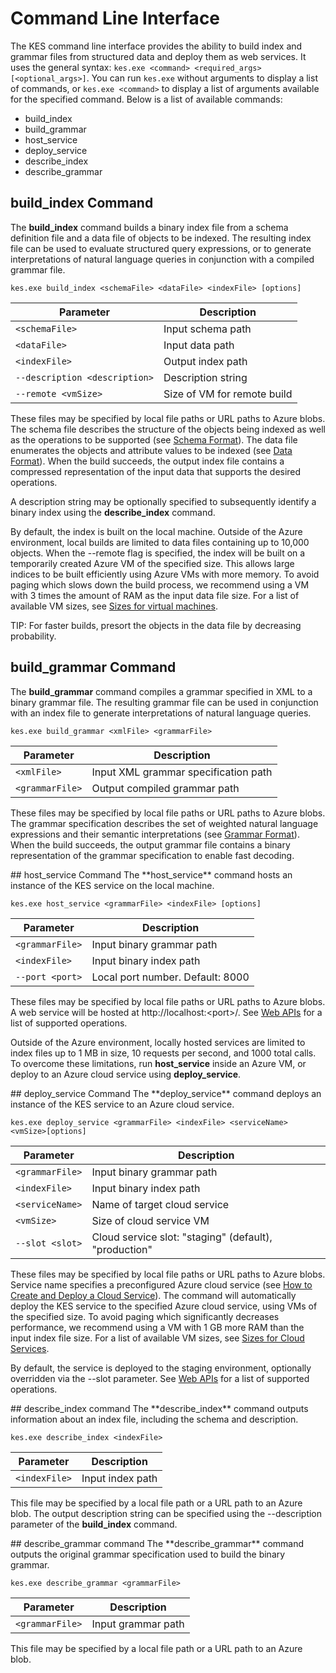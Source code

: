 <!--
NavPath: Knowledge Exploration Service
LinkLabel: Command Line Interface
Url: KES/documentation/commandline
Weight: 98
-->

# Command Line Interface
The KES command line interface provides the ability to build index and grammar files from structured data and deploy them as web services.  It uses the general syntax: `kes.exe <command> <required_args> [<optional_args>]`.  You can run `kes.exe` without arguments to display a list of commands, or `kes.exe <command>` to display a list of arguments available for the specified command.  Below is a list of available commands:
* build_index
* build_grammar
* host_service
* deploy_service
* describe_index
* describe_grammar

<a name="build_index-command"></a>
## build_index Command
The **build_index** command builds a binary index file from a schema definition file and a data file of objects to be indexed.  The resulting index file can be used to evaluate structured query expressions, or to generate interpretations of natural language queries in conjunction with a compiled grammar file.

`kes.exe build_index <schemaFile> <dataFile> <indexFile> [options]`

| Parameter      | Description               |
|----------------|---------------------------|
| `<schemaFile>` | Input schema path |
| `<dataFile>`   | Input data path   |
| `<indexFile>`  | Output index path |
| `--description <description>` | Description string |
| `--remote <vmSize>`           | Size of VM for remote build |

These files may be specified by local file paths or URL paths to Azure blobs.  The schema file describes the structure of the objects being indexed as well as the operations to be supported (see [Schema Format](SchemaFormat.md)).  The data file enumerates the objects and attribute values to be indexed (see [Data Format](DataFormat.md)).  When the build succeeds, the output index file contains a compressed representation of the input data that supports the desired operations.  

A description string may be optionally specified to subsequently identify a binary index using the **describe_index** command.  

By default, the index is built on the local machine.  Outside of the Azure environment, local builds are limited to data files containing up to 10,000 objects.  When the --remote flag is specified, the index will be built on a temporarily created Azure VM of the specified size.  This allows large indices to be built efficiently using Azure VMs with more memory.  To avoid paging which slows down the build process, we recommend using a VM with 3 times the amount of RAM as the input data file size.  For a list of available VM sizes, see [Sizes for virtual machines](https://azure.microsoft.com/en-us/documentation/articles/virtual-machines-size-specs/).

TIP: For faster builds, presort the objects in the data file by decreasing probability.

<a name="build_grammar-command"></a>
## build_grammar Command
The **build_grammar** command compiles a grammar specified in XML to a binary grammar file.  The resulting grammar file can be used in conjunction with an index file to generate interpretations of natural language queries.

`kes.exe build_grammar <xmlFile> <grammarFile>`

| Parameter       | Description               |
|-----------------|---------------------------|
| `<xmlFile>`     | Input XML grammar specification path |
| `<grammarFile>` | Output compiled grammar path         |

These files may be specified by local file paths or URL paths to Azure blobs.  The grammar specification describes the set of weighted natural language expressions and their semantic interpretations (see [Grammar Format](GrammarFormat.md)).  When the build succeeds, the output grammar file contains a binary representation of the grammar specification to enable fast decoding.

<a name="host_service-command"/>
## host_service Command
The **host_service** command hosts an instance of the KES service on the local machine.

`kes.exe host_service <grammarFile> <indexFile> [options]`

| Parameter       | Description                |
|-----------------|----------------------------|
| `<grammarFile>` | Input binary grammar path         |
| `<indexFile>`   | Input binary index path           |
| `--port <port>` | Local port number.  Default: 8000 |

These files may be specified by local file paths or URL paths to Azure blobs.  A web service will be hosted at http://localhost:&lt;port&gt;/.  See [Web APIs](WebAPI.md) for a list of supported operations.

Outside of the Azure environment, locally hosted services are limited to index files up to 1 MB in size, 10 requests per second, and 1000 total calls.  To overcome these limitations, run **host_service** inside an Azure VM, or deploy to an Azure cloud service using **deploy_service**.

<a name="deploy_service-command"/>
## deploy_service Command
The **deploy_service** command deploys an instance of the KES service to an Azure cloud service.

`kes.exe deploy_service <grammarFile> <indexFile> <serviceName> <vmSize>[options]`

| Parameter       | Description                  |
|-----------------|------------------------------|
| `<grammarFile>` | Input binary grammar path           |
| `<indexFile>`   | Input binary index path             |
| `<serviceName>` | Name of target cloud service |
| `<vmSize>`      | Size of cloud service VM     |
| `--slot <slot>` | Cloud service slot: "staging" (default), "production" |

These files may be specified by local file paths or URL paths to Azure blobs.  Service name specifies a preconfigured Azure cloud service (see [How to Create and Deploy a Cloud Service](https://azure.microsoft.com/en-us/documentation/articles/cloud-services-how-to-create-deploy/)).  The command will automatically deploy the KES service to the specified Azure cloud service, using VMs of the specified size.  To avoid paging which significantly decreases performance, we recommend using a VM with 1 GB more RAM than the input index file size.  For a list of available VM sizes, see [Sizes for Cloud Services](https://azure.microsoft.com/en-us/documentation/articles/cloud-services-sizes-specs/).

By default, the service is deployed to the staging environment, optionally overridden via the --slot parameter.  See [Web APIs](WebAPI.md) for a list of supported operations.

<a name="describe_index-command"/>
## describe_index command
The **describe_index** command outputs information about an index file, including the schema and description.

`kes.exe describe_index <indexFile>`

| Parameter     | Description      |
|---------------|------------------|
| `<indexFile>` | Input index path |

This file may be specified by a local file path or a URL path to an Azure blob.  The output description string can be specified using the --description parameter of the **build_index** command.

<a name="describe_grammar-command"/>
## describe_grammar command
The **describe_grammar** command outputs the original grammar specification used to build the binary grammar.

`kes.exe describe_grammar <grammarFile>`

| Parameter       | Description      |
|-----------------|------------------|
| `<grammarFile>` | Input grammar path |

This file may be specified by a local file path or a URL path to an Azure blob.

